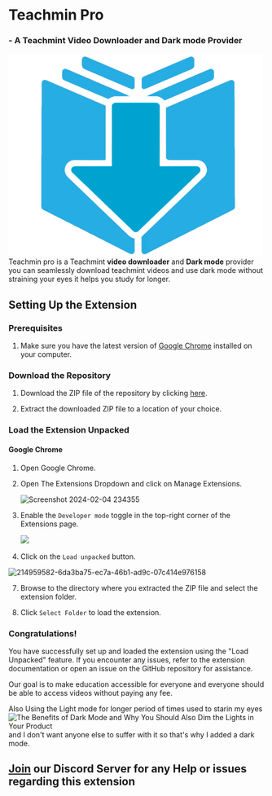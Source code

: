 <h1>Teachmin Pro</h1> <h3>- A Teachmint Video Downloader and Dark mode Provider</h3> <img src="https://github.com/DevGurneet/Teachmin-pro/blob/main/logo.png?raw=true" alt="logo">
Teachmin pro is a Teachmint <b>video downloader</b> and <b>Dark mode</b> provider you can seamlessly download teachmint videos and use dark mode without straining your eyes it helps you study for longer.

## Setting Up the Extension

### Prerequisites
1. Make sure you have the latest version of [Google Chrome](https://www.google.com/chrome/) installed on your computer.

### Download the Repository
1. Download the ZIP file of the repository by clicking <a href="https://github.com/DevGurneet/Teachmin-pro/archive/refs/heads/main.zip">here</a>.

2. Extract the downloaded ZIP file to a location of your choice.

### Load the Extension Unpacked

#### Google Chrome
1. Open Google Chrome.

2. Open The Extensions Dropdown and click on Manage Extensions.

   ![Screenshot 2024-02-04 234355](https://github.com/DevGurneet/Teachmin-pro/assets/145831139/f59d1e3c-55ed-4a2b-ab8e-cf774da50fa5)


4. Enable the `Developer mode` toggle in the top-right corner of the Extensions page.

   <img src="https://cdn.glitch.global/1d691b76-1866-4866-857e-5927236b6a86/214959582-6da3ba75-ec7a-46b1-ad9c-07c14e976158.png?v=1707071118448">

5. Click on the `Load unpacked` button.

![214959582-6da3ba75-ec7a-46b1-ad9c-07c414e976158](https://github.com/DevGurneet/Teachmin-pro/assets/145831139/646f6857-5aa5-406d-9659-a0b7d1a7a121)

7. Browse to the directory where you extracted the ZIP file and select the extension folder.

8. Click `Select Folder` to load the extension.

### Congratulations!
You have successfully set up and loaded the extension using the "Load Unpacked" feature. If you encounter any issues, refer to the extension documentation or open an issue on the GitHub repository for assistance.


Our goal is to make education accessible for everyone and everyone should be able to access videos without paying any fee.

Also Using the Light mode for longer period of times used to starin my eyes![The Benefits of Dark Mode and Why You Should Also Dim the Lights in Your Product](https://github.com/DevGurneet/Teachmin-pro/assets/145831139/727e17aa-b11f-437a-a863-be6ad81ca1a9) and I don't want anyone else to suffer with it so that's why I added a dark mode.



<h2><a href="https://discord.gg/38Z2yvjr">Join</a> our Discord Server for any Help or issues regarding this extension</h2>

